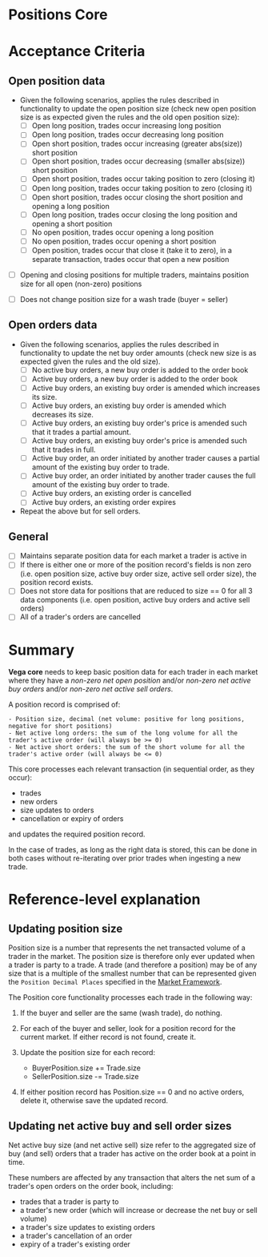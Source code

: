# Positions Core

# Acceptance Criteria

## Open position data
- Given the following scenarios, applies the rules described in functionality to update the open position size (check new open position size is as expected given the rules and the old open position size):
  - [ ] Open long position, trades occur increasing long position
  - [ ] Open long position, trades occur decreasing long position
  - [ ] Open short position, trades occur increasing (greater abs(size)) short position
  - [ ] Open short position, trades occur decreasing (smaller abs(size)) short position
  - [ ] Open short position, trades occur taking position to zero (closing it)
  - [ ] Open long position, trades occur taking position to zero (closing it)
  - [ ] Open short position, trades occur closing the short position and opening a long position
  - [ ] Open long position, trades occur closing the long position and opening a short position
  - [ ] No open position, trades occur opening a long position
  - [ ] No open position, trades occur opening a short position
  - [ ] Open position, trades occur that close it (take it to zero), in a separate transaction, trades occur that open a new position
- [ ] Opening and closing positions for multiple traders, maintains position size for all open (non-zero) positions

- [ ] Does not change position size for a wash trade (buyer = seller)

## Open orders data
- Given the following scenarios, applies the rules described in functionality to update the net buy order amounts (check new size is as expected given the rules and the old size).
  - [ ] No active buy orders, a new buy order is added to the order book
  - [ ] Active buy orders, a new buy order is added to the order book
  - [ ] Active buy orders, an existing buy order is amended which increases its size.
  - [ ] Active buy orders, an existing buy order is amended which decreases its size.
  - [ ] Active buy orders, an existing buy order's price is amended such that it trades a partial amount.
  - [ ] Active buy orders, an existing buy order's price is amended such that it trades in full.
  - [ ] Active buy order, an order initiated by another trader causes a partial amount of the existing buy order to trade.
  - [ ] Active buy order, an order initiated by another trader causes the full amount of the existing buy order to trade.
  - [ ] Active buy orders, an existing order is cancelled
  - [ ] Active buy orders, an existing order expires

- Repeat the above but for sell orders.

## General

- [ ] Maintains separate position data for each market a trader is active in
- [ ] If there is either one or more of the position record's fields is non zero (i.e. open position size, active buy order size, active sell order size), the position record exists.
- [ ] Does not store data for positions that are reduced to size == 0 for all 3 data components (i.e. open position, active buy orders and active sell orders)
- [ ] All of a trader's orders are cancelled

# Summary

**Vega core** needs to keep basic position data for each trader in each market where they have a *non-zero net open position* and/or *non-zero net active buy orders* and/or *non-zero net active sell orders*.

A position record is comprised of:

	- Position size, decimal (net volume: positive for long positions, negative for short positions)
	- Net active long orders: the sum of the long volume for all the trader's active order (will always be >= 0)
	- Net active short orders: the sum of the short volume for all the trader's active order (will always be <= 0)

This core processes each relevant transaction (in sequential order, as they occur):
- trades
- new orders
- size updates to orders
- cancellation or expiry of orders

and updates the required position record. 

In the case of trades, as long as the right data is stored, this can be done in both cases without re-iterating over prior trades when ingesting a new trade.

# Reference-level explanation

## Updating position size

Position size is a number that represents the net transacted volume of a trader in the market. The position size is therefore only ever updated when a trader is party to a trade. A trade (and therefore a position) may be of any size that is a multiple of the smallest number that can be represented given the `Position Decimal Places` specified in the [Market Framework](0001-market-framework.md).

The Position core functionality processes each trade in the following way:

1. If the buyer and seller are the same (wash trade), do nothing.

1. For each of the buyer and seller, look for a position record for the current market. If either record is not found, create it.

1. Update the position size for each record:
	- BuyerPosition.size += Trade.size
	- SellerPosition.size -= Trade.size

1. If either position record has Position.size == 0 and no active orders, delete it, otherwise save the updated record.

## Updating net active buy and sell order sizes

Net active buy size (and net active sell) size refer to the aggregated size of buy (and sell) orders that a trader has active on the order book at a point in time. 

These numbers are affected by any transaction that alters the net sum of a trader's open orders on the order book, including:

- trades that a trader is party to
- a trader's new order (which will increase or decrease the net buy or sell volume)
- a trader's size updates to existing orders
- a trader's cancellation of an order
- expiry of a trader's existing order
